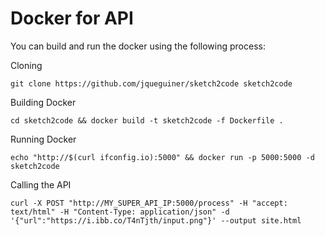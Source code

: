 # Docker for API

You can build and run the docker using the following process:

Cloning
```console
git clone https://github.com/jqueguiner/sketch2code sketch2code
```

Building Docker
```console
cd sketch2code && docker build -t sketch2code -f Dockerfile .
```

Running Docker
```console
echo "http://$(curl ifconfig.io):5000" && docker run -p 5000:5000 -d sketch2code
```

Calling the API
```console
curl -X POST "http://MY_SUPER_API_IP:5000/process" -H "accept: text/html" -H "Content-Type: application/json" -d '{"url":"https://i.ibb.co/T4nTjth/input.png"}' --output site.html
```
